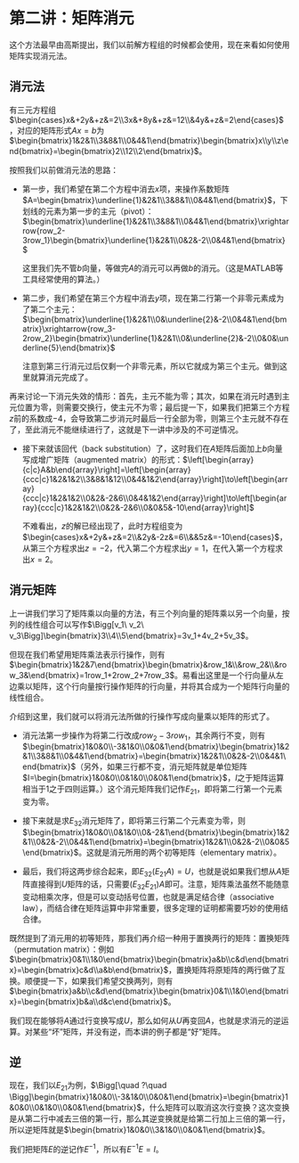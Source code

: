 
# 第二讲：矩阵消元

这个方法最早由高斯提出，我们以前解方程组的时候都会使用，现在来看如何使用矩阵实现消元法。

## 消元法

有三元方程组$\begin{cases}x&+2y&+z&=2\\3x&+8y&+z&=12\\&4y&+z&=2\end{cases}$，对应的矩阵形式$Ax=b$为$\begin{bmatrix}1&2&1\\3&8&1\\0&4&1\end{bmatrix}\begin{bmatrix}x\\y\\z\end{bmatrix}=\begin{bmatrix}2\\12\\2\end{bmatrix}$。

按照我们以前做消元法的思路：

* 第一步，我们希望在第二个方程中消去$x$项，来操作系数矩阵$A=\begin{bmatrix}\underline{1}&2&1\\3&8&1\\0&4&1\end{bmatrix}$，下划线的元素为第一步的主元（pivot）：$\begin{bmatrix}\underline{1}&2&1\\3&8&1\\0&4&1\end{bmatrix}\xrightarrow{row_2-3row_1}\begin{bmatrix}\underline{1}&2&1\\0&2&-2\\0&4&1\end{bmatrix}$

    这里我们先不管$b$向量，等做完$A$的消元可以再做$b$的消元。（这是MATLAB等工具经常使用的算法。）
* 第二步，我们希望在第三个方程中消去$y$项，现在第二行第一个非零元素成为了第二个主元：$\begin{bmatrix}\underline{1}&2&1\\0&\underline{2}&-2\\0&4&1\end{bmatrix}\xrightarrow{row_3-2row_2}\begin{bmatrix}\underline{1}&2&1\\0&\underline{2}&-2\\0&0&\underline{5}\end{bmatrix}$
    
    注意到第三行消元过后仅剩一个非零元素，所以它就成为第三个主元。做到这里就算消元完成了。

再来讨论一下消元失效的情形：首先，主元不能为零；其次，如果在消元时遇到主元位置为零，则需要交换行，使主元不为零；最后提一下，如果我们把第三个方程$z$前的系数成$-4$，会导致第二步消元时最后一行全部为零，则第三个主元就不存在了，至此消元不能继续进行了，这就是下一讲中涉及的不可逆情况。

* 接下来就该回代（back substitution）了，这时我们在$A$矩阵后面加上$b$向量写成增广矩阵（augmented matrix）的形式：$\left[\begin{array}{c|c}A&b\end{array}\right]=\left[\begin{array}{ccc|c}1&2&1&2\\3&8&1&12\\0&4&1&2\end{array}\right]\to\left[\begin{array}{ccc|c}1&2&1&2\\0&2&-2&6\\0&4&1&2\end{array}\right]\to\left[\begin{array}{ccc|c}1&2&1&2\\0&2&-2&6\\0&0&5&-10\end{array}\right]$

    不难看出，$z$的解已经出现了，此时方程组变为$\begin{cases}x&+2y&+z&=2\\&2y&-2z&=6\\&&5z&=-10\end{cases}$，从第三个方程求出$z=-2$，代入第二个方程求出$y=1$，在代入第一个方程求出$x=2$。

## 消元矩阵

上一讲我们学习了矩阵乘以向量的方法，有三个列向量的矩阵乘以另一个向量，按列的线性组合可以写作$\Bigg[v_1\ v_2\ v_3\Bigg]\begin{bmatrix}3\\4\\5\end{bmatrix}=3v_1+4v_2+5v_3$。

但现在我们希望用矩阵乘法表示行操作，则有$\begin{bmatrix}1&2&7\end{bmatrix}\begin{bmatrix}&row_1&\\&row_2&\\&row_3&\end{bmatrix}=1row_1+2row_2+7row_3$。易看出这里是一个行向量从左边乘以矩阵，这个行向量按行操作矩阵的行向量，并将其合成为一个矩阵行向量的线性组合。

介绍到这里，我们就可以将消元法所做的行操作写成向量乘以矩阵的形式了。

* 消元法第一步操作为将第二行改成$row_2-3row_1$，其余两行不变，则有$\begin{bmatrix}1&0&0\\-3&1&0\\0&0&1\end{bmatrix}\begin{bmatrix}1&2&1\\3&8&1\\0&4&1\end{bmatrix}=\begin{bmatrix}1&2&1\\0&2&-2\\0&4&1\end{bmatrix}$（另外，如果三行都不变，消元矩阵就是单位矩阵$I=\begin{bmatrix}1&0&0\\0&1&0\\0&0&1\end{bmatrix}$，$I$之于矩阵运算相当于$1$之于四则运算。）这个消元矩阵我们记作$E_{21}$，即将第二行第一个元素变为零。

* 接下来就是求$E_{32}$消元矩阵了，即将第三行第二个元素变为零，则$\begin{bmatrix}1&0&0\\0&1&0\\0&-2&1\end{bmatrix}\begin{bmatrix}1&2&1\\0&2&-2\\0&4&1\end{bmatrix}=\begin{bmatrix}1&2&1\\0&2&-2\\0&0&5\end{bmatrix}$。这就是消元所用的两个初等矩阵（elementary matrix）。

* 最后，我们将这两步综合起来，即$E_{32}(E_{21}A)=U$，也就是说如果我们想从$A$矩阵直接得到$U$矩阵的话，只需要$(E_{32}E_{21})A$即可。注意，矩阵乘法虽然不能随意变动相乘次序，但是可以变动括号位置，也就是满足结合律（associative law），而结合律在矩阵运算中非常重要，很多定理的证明都需要巧妙的使用结合律。

既然提到了消元用的初等矩阵，那我们再介绍一种用于置换两行的矩阵：置换矩阵（permutation matrix）：例如$\begin{bmatrix}0&1\\1&0\end{bmatrix}\begin{bmatrix}a&b\\c&d\end{bmatrix}=\begin{bmatrix}c&d\\a&b\end{bmatrix}$，置换矩阵将原矩阵的两行做了互换。顺便提一下，如果我们希望交换两列，则有$\begin{bmatrix}a&b\\c&d\end{bmatrix}\begin{bmatrix}0&1\\1&0\end{bmatrix}=\begin{bmatrix}b&a\\d&c\end{bmatrix}$。

我们现在能够将$A$通过行变换写成$U$，那么如何从$U$再变回$A$，也就是求消元的逆运算。对某些“坏”矩阵，并没有逆，而本讲的例子都是“好”矩阵。

## 逆

现在，我们以$E_{21}$为例，$\Bigg[\quad ?\quad \Bigg]\begin{bmatrix}1&0&0\\-3&1&0\\0&0&1\end{bmatrix}=\begin{bmatrix}1&0&0\\0&1&0\\0&0&1\end{bmatrix}$，什么矩阵可以取消这次行变换？这次变换是从第二行中减去三倍的第一行，那么其逆变换就是给第二行加上三倍的第一行，所以逆矩阵就是$\begin{bmatrix}1&0&0\\3&1&0\\0&0&1\end{bmatrix}$。

我们把矩阵$E$的逆记作$E^{-1}$，所以有$E^{-1}E=I$。
